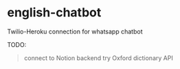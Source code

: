 # english-chatbot
Twilio-Heroku connection for whatsapp chatbot 

TODO: 
> connect to Notion backend 
> try Oxford dictionary API 
